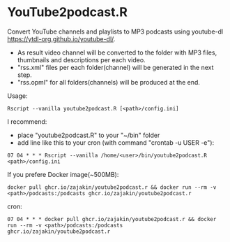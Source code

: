 # YouTube2podcast.R
Convert YouTube channels and playlists to MP3 podcasts using youtube-dl https://ytdl-org.github.io/youtube-dl/.
 *	As result video channel will be converted to the folder with MP3 files, thumbnails and descriptions per each video.
 * "rss.xml" files per each folder(channel) will be generated in the next step.
 * "rss.opml" for all folders(channels) will be produced at the end.

Usage:
```shell
Rscript --vanilla youtube2podcast.R [<path>/config.ini]
```

I recommend:
 * place "youtube2podcast.R" to your "~/bin" folder
 * add line like this to your cron (with command "crontab -u USER -e"):
```cron
07 04 * * * Rscript --vanilla /home/<user>/bin/youtube2podcast.R <path>/config.ini
```

If you prefere Docker image(~500MB):
```
docker pull ghcr.io/zajakin/youtube2podcast.r && docker run --rm -v <path>/podcasts:/podcasts ghcr.io/zajakin/youtube2podcast.r
```
cron:
```cron
07 04 * * * docker pull ghcr.io/zajakin/youtube2podcast.r && docker run --rm -v <path>/podcasts:/podcasts ghcr.io/zajakin/youtube2podcast.r
```
